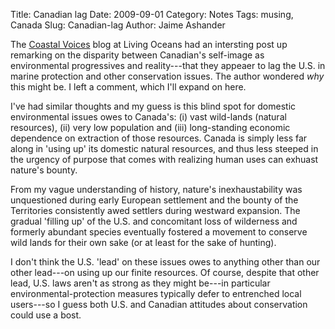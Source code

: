 Title: Canadian lag
Date: 2009-09-01
Category: Notes
Tags: musing, Canada
Slug: Canadian-lag
Author: Jaime Ashander

The
 [Coastal Voices](http://coastalvoices.blogspot.com/2009/08/last-few-days-have-seen-flurry-of.html#comment)
 blog at Living Oceans had an intersting post up remarking on the
 disparity between Canadian's self-image as environmental progressives
 and reality---that they appeaer to lag the U.S. in marine protection
 and other conservation issues. The author wondered _why_ this might
 be. I left a comment, which I'll expand on here.

I've had similar thoughts and my guess is this blind spot for domestic
environmental issues owes to Canada's: (i) vast wild-lands (natural
resources), (ii) very low population and (iii) long-standing economic
dependence on extraction of those resources. Canada is simply less far
along in 'using up' its domestic natural resources, and thus less
steeped in the urgency of purpose that comes with realizing human uses
can exhuast nature's bounty.

From my vague understanding of history, nature's inexhaustability was
unquestioned during early European settlement and the bounty of the
Territories consistently awed settlers during westward expansion. The
gradual 'filling up' of the U.S. and concomitant loss of wilderness
and formerly abundant species eventually fostered a movement to
conserve wild lands for their own sake (or at least for the sake of
hunting).

I don't think the U.S. 'lead' on these issues owes to anything other
than our other lead---on using up our finite resources. Of course,
despite that other lead, U.S. laws aren't as strong as they might
be---in particular environmental-protection measures typically defer
to entrenched local users---so I guess both U.S. and Canadian
attitudes about conservation could use a bost.
